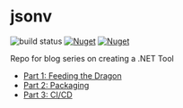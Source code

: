 # jsonv

![build status](https://github.com/marcusturewicz/jsonv/workflows/CI/CD/badge.svg)
[![Nuget](https://img.shields.io/nuget/v/jsonv)](https://www.nuget.org/packages/jsonv)
[![Nuget](https://img.shields.io/nuget/dt/jsonv)](https://www.nuget.org/packages/jsonv)

Repo for blog series on creating a .NET Tool
- [Part 1: Feeding the Dragon](https://dev.to/marcusturewicz/creating-a-net-tool-part-1-feeding-the-dragon-3p58)
- [Part 2: Packaging](https://dev.to/marcusturewicz/creating-a-net-tool-part-2-packaging-12o8)
- [Part 3: CI/CD](https://dev.to/marcusturewicz/creating-a-net-tool-part-3-ci-cd-1pmg)
